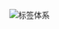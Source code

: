 
![标签体系](http://imgcache.tce.fsphere.cn/image/mc.qcloudimg.com/static/img/3dd8222e7ff6e1e379b4e0f3fe07dbe1/image.png)
